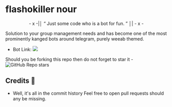 <p align="center">
  <img src="">
</p>

# flashokiller nour

<p align="center">
- x -|│  “	Just some code who is a bot for fun. ”  │| - x -
</p>

Solution to your group management needs and has become one of the most prominently kanged bots around telegram, purely weeab themed.

* Bot Link:  <a href="https://t.me/flashokiller_nour_bot" alt="Prooholic Robot"> <img src="https://img.shields.io/badge/%F0%9F%A4%96%20-Prooholic Robot-pink" /> </a>

Should you be forking this repo then do not forget to star it - <img alt="GitHub Repo stars" src="https://img.shields.io/github/stars/prooholic/saitamarobot?color=white&label=%F0%9F%8C%9F%20star">

## Credits 📍
* Well, it's all in the commit history 
Feel free to open pull requests should any be missing.

